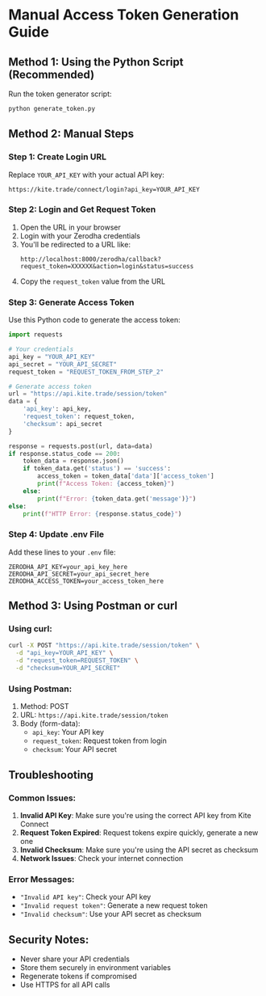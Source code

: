 # Manual Access Token Generation Guide

## Method 1: Using the Python Script (Recommended)

Run the token generator script:
```bash
python generate_token.py
```

## Method 2: Manual Steps

### Step 1: Create Login URL
Replace `YOUR_API_KEY` with your actual API key:
```
https://kite.trade/connect/login?api_key=YOUR_API_KEY
```

### Step 2: Login and Get Request Token
1. Open the URL in your browser
2. Login with your Zerodha credentials
3. You'll be redirected to a URL like:
   ```
   http://localhost:8000/zerodha/callback?request_token=XXXXXX&action=login&status=success
   ```
4. Copy the `request_token` value from the URL

### Step 3: Generate Access Token
Use this Python code to generate the access token:

```python
import requests

# Your credentials
api_key = "YOUR_API_KEY"
api_secret = "YOUR_API_SECRET"
request_token = "REQUEST_TOKEN_FROM_STEP_2"

# Generate access token
url = "https://api.kite.trade/session/token"
data = {
    'api_key': api_key,
    'request_token': request_token,
    'checksum': api_secret
}

response = requests.post(url, data=data)
if response.status_code == 200:
    token_data = response.json()
    if token_data.get('status') == 'success':
        access_token = token_data['data']['access_token']
        print(f"Access Token: {access_token}")
    else:
        print(f"Error: {token_data.get('message')}")
else:
    print(f"HTTP Error: {response.status_code}")
```

### Step 4: Update .env File
Add these lines to your `.env` file:
```
ZERODHA_API_KEY=your_api_key_here
ZERODHA_API_SECRET=your_api_secret_here
ZERODHA_ACCESS_TOKEN=your_access_token_here
```

## Method 3: Using Postman or curl

### Using curl:
```bash
curl -X POST "https://api.kite.trade/session/token" \
  -d "api_key=YOUR_API_KEY" \
  -d "request_token=REQUEST_TOKEN" \
  -d "checksum=YOUR_API_SECRET"
```

### Using Postman:
1. Method: POST
2. URL: `https://api.kite.trade/session/token`
3. Body (form-data):
   - `api_key`: Your API key
   - `request_token`: Request token from login
   - `checksum`: Your API secret

## Troubleshooting

### Common Issues:
1. **Invalid API Key**: Make sure you're using the correct API key from Kite Connect
2. **Request Token Expired**: Request tokens expire quickly, generate a new one
3. **Invalid Checksum**: Make sure you're using the API secret as checksum
4. **Network Issues**: Check your internet connection

### Error Messages:
- `"Invalid API key"`: Check your API key
- `"Invalid request token"`: Generate a new request token
- `"Invalid checksum"`: Use your API secret as checksum

## Security Notes:
- Never share your API credentials
- Store them securely in environment variables
- Regenerate tokens if compromised
- Use HTTPS for all API calls

